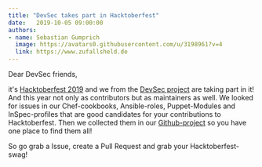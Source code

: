 ```yaml
---
title: "DevSec takes part in Hacktoberfest"
date:   2019-10-05 09:00:00
authors:
- name: Sebastian Gumprich
  image: https://avatars0.githubusercontent.com/u/3198961?v=4
  link: https://www.zufallsheld.de
---
```


Dear DevSec friends,

it's [Hacktoberfest 2019](https://hacktoberfest.digitalocean.com/) and we from the [DevSec project](https://dev-sec.io/) are taking part in it!
And this year not only as contributors but as maintainers as well.
We looked for issues in our Chef-cookbooks, Ansible-roles, Puppet-Modules and InSpec-profiles that are good candidates for your contributions to Hacktoberfest.
Then we collected them in our [Github-project](https://github.com/orgs/dev-sec/projects/2) so you have one place to find them all!

So go grab a Issue, create a Pull Request and grab your Hacktoberfest-swag!
